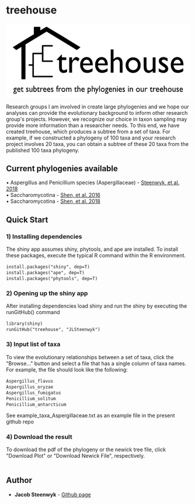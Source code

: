 # treehouse

![](www/treehouse_logo.png)

Research groups I am involved in create large phylogenies and we hope our analyses can provide the evolutionary background to inform other research group's projects. However, we recognize our choice in taxon sampling may provide more information than a researcher needs. To this end, we have created treehouse, which produces a subtree from a set of taxa. For example, if we constructed a phylogeny of 100 taxa and your research project involves 20 taxa, you can obtain a subtree of these 20 taxa from the published 100 taxa phylogeny. 
<br />
## Current phylogenies available
• Aspergillus and Penicillium species (Aspergillaceae) - [Steenwyk, et al. 2018](https://www.biorxiv.org/content/10.1101/370429v3)<br />
• Saccharomycotina - [Shen, et al. 2016](http://www.g3journal.org/content/6/12/3927.abstract)<br />
• Saccharomycotina - [Shen, et al. 2018](https://www.cell.com/cell/fulltext/S0092-8674(18)31332-1)<br />

## Quick Start

### 1) Installing dependencies
The shiny app assumes shiny, phytools, and ape are installed. To install these packages, execute the typical R command within the R environment.
```
install.packages("shiny", dep=T)
install.packages("ape", dep=T)
install.packages("phytools", dep=T)
```

### 2) Opening up the shiny app
After installing dependencies load shiny and run the shiny by executing the runGitHub() command
```
library(shiny)
runGitHub("treehouse", "JLSteenwyk")
```

### 3) Input list of taxa
To view the evolutionary relationships between a set of taxa, click the "Browse..." button and select a file that has a single column of taxa names. For example, the file should look like the following:
```
Aspergillus_flavus
Aspergillus_oryzae
Aspergillus_fumigatus
Penicillium_solitum
Penicillium_antarcticum
```
See example_taxa_Aspergillaceae.txt as an example file in the present github repo

### 4) Download the result
To download the pdf of the phylogeny or the newick tree file, click "Download Plot" or "Download Newick File", respectively.
<br /><br />

## Author
* **Jacob Steenwyk** - [Github page](https://jlsteenwyk.github.io/)

